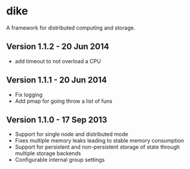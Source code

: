 dike
====

A framework for distributed computing and storage.

Version 1.1.2 - 20 Jun 2014
---------------------------

* add timeout to not overload a CPU

Version 1.1.1 - 20 Jun 2014
---------------------------

* Fix logging
* Add pmap for going throw a list of funs

Version 1.1.0 - 17 Sep 2013
---------------------------

* Support for single node and distributed mode
* Fixes multiple memory leaks leading to stable memory consumption
* Support for persistent and non-persistent storage of state through multiple storage backends
* Configurable internal group settings

